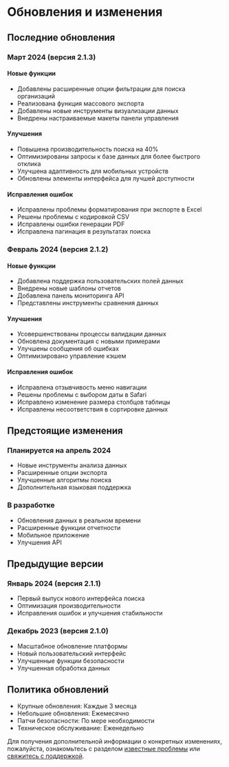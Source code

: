 # Обновления и изменения

## Последние обновления

### Март 2024 (версия 2.1.3)

#### Новые функции
- Добавлены расширенные опции фильтрации для поиска организаций
- Реализована функция массового экспорта
- Добавлены новые инструменты визуализации данных
- Внедрены настраиваемые макеты панели управления

#### Улучшения
- Повышена производительность поиска на 40%
- Оптимизированы запросы к базе данных для более быстрого отклика
- Улучшена адаптивность для мобильных устройств
- Обновлены элементы интерфейса для лучшей доступности

#### Исправления ошибок
- Исправлены проблемы форматирования при экспорте в Excel
- Решены проблемы с кодировкой CSV
- Исправлены ошибки генерации PDF
- Исправлена пагинация в результатах поиска

### Февраль 2024 (версия 2.1.2)

#### Новые функции
- Добавлена поддержка пользовательских полей данных
- Внедрены новые шаблоны отчетов
- Добавлена панель мониторинга API
- Представлены инструменты сравнения данных

#### Улучшения
- Усовершенствованы процессы валидации данных
- Обновлена документация с новыми примерами
- Улучшены сообщения об ошибках
- Оптимизировано управление кэшем

#### Исправления ошибок
- Исправлена отзывчивость меню навигации
- Решены проблемы с выбором даты в Safari
- Исправлено изменение размера столбцов таблицы
- Исправлены несоответствия в сортировке данных

## Предстоящие изменения

### Планируется на апрель 2024
- Новые инструменты анализа данных
- Расширенные опции экспорта
- Улучшенные алгоритмы поиска
- Дополнительная языковая поддержка

### В разработке
- Обновления данных в реальном времени
- Расширенные функции отчетности
- Мобильное приложение
- Улучшения API

## Предыдущие версии

### Январь 2024 (версия 2.1.1)
- Первый выпуск нового интерфейса поиска
- Оптимизация производительности
- Исправления ошибок и улучшения стабильности

### Декабрь 2023 (версия 2.1.0)
- Масштабное обновление платформы
- Новый пользовательский интерфейс
- Улучшенные функции безопасности
- Улучшенная обработка данных

## Политика обновлений

- Крупные обновления: Каждые 3 месяца
- Небольшие обновления: Ежемесячно
- Патчи безопасности: По мере необходимости
- Техническое обслуживание: Еженедельно

Для получения дополнительной информации о конкретных изменениях, пожалуйста, ознакомьтесь с разделом [известные проблемы](issues.md) или [свяжитесь с поддержкой](contact.md).
